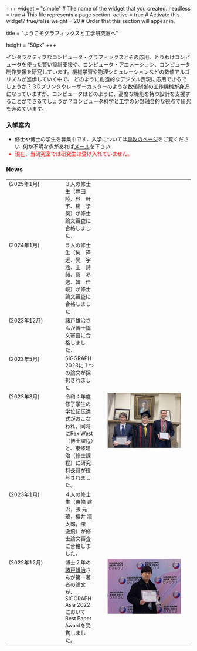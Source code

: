 +++
widget = "simple"  # The name of the widget that you created.
headless = true  # This file represents a page section.
active = true  # Activate this widget? true/false
weight = 20  # Order that this section will appear in.

title = "ようこそグラフィックスと工学研究室へ"

height = "50px"
+++

インタラクティブなコンピュータ・グラフィックスとその応用、とりわけコンピュータを使った賢い設計支援や、コンピュータ・アニメーション、コンピュータ制作支援を研究しています。機械学習や物理シミュレーションなどの数値アルゴリズムが進歩していく中で、 どのように創造的なデジタル表現に応用できるでしょうか？３Dプリンタやレーザーカッターのような数値制御の工作機械が身近になっていますが、コンピュータはどのように、高度な機能を持つ設計を支援することができるでしょうか？コンピュータ科学と工学の分野融合的な視点で研究を進めています。


<H3>入学案内</H3>
<ul>
<li>修士や博士の学生を募集中です．入学については<a href="https://www.i.u-tokyo.ac.jp/edu/entra/index.shtml" target="_blank">専攻のページ</a>をご覧ください. 何か不明な点があれば<a href="mailto:n.umetani@gmail.com">メール</a>を下さい. </li>
<li style="color: red;">現在、当研究室では研究生は受け入れていません。</li>
</ul>

<H3>News</H3>
<table>
<tr valign='top'>
	<td>(2025年1月)</td>
	<td>３人の修士生（豊田 陸、呉　軒宇、楊　学昊）が修士論文審査に合格しました．</td>
</tr>	
<tr valign='top'>
	<td>(2024年1月)</td>
	<td>５人の修士生（何　泽远、吴　宇涵、王　詩韻、蔡　易逸、韓　佳峻）が修士論文審査に合格しました．</td>
</tr>	
<tr valign='top'>
	<td>(2023年12月)</td>
	<td>諸戸雄治さんが博士論文審査に合格しました．</td>
</tr>	
<tr valign='top'>
	<td width=140px>(2023年5月) </td>
	<td>SIGGRAPH 2023に１つの論文が採択されました</td>
</tr>
<tr valign='top'>
	<td width=140px>(2023年3月) </td>
	<td>令和４年度修了学生の学位記伝達式がおこなわれ、同時にRex West（博士課程）と、東條建治（修士課程）に研究科長賞が授与されました。</td>
	<td width=240px align=middle><img src='https://github.com/cgenglab/cgenglab.github.io/raw/doc/20230323_dean_award.jpg' width=200px></td>
</tr>
<tr valign='top'>
	<td>(2023年1月)</td>
	<td>４人の修士生（東條 建治，張 元瑋，櫻井 凛太郎，陳　逸⾶）が修士論文審査に合格しました．</td>
</tr>
<tr valign='top'>
	<td>(2022年12月)</td>
	<td>博士２年の<a href="authors/moroto/">諸戸雄治</a>さんが第一著者の<a href="../en/publication/sigga22_wmatrix_median/">論文</a>が、SIGGRAPH Asia 2022においてBest Paper Awardを受賞しました。</td>
	<td width=240px align=middle><img src='https://github.com/cgenglab/cgenglab.github.io/raw/doc/2022_sigga_bestpaper.jpeg' width=200px></td>
</tr>
</table>

